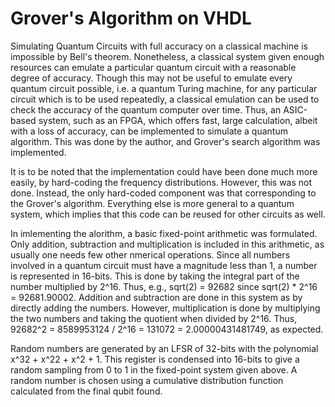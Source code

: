 # Grover's Algorithm on VHDL

Simulating Quantum Circuits with full accuracy on a classical machine is impossible by Bell's theorem. Nonetheless, a classical system given enough resources can emulate a particular quantum circuit with a reasonable degree of accuracy. Though this may not be useful to emulate every quantum circuit possible, i.e. a quantum Turing machine, for any particular circuit which is to be used repeatedly, a classical emulation can be used to check the accuracy of the quantum computer over time. Thus, an ASIC-based system, such as an FPGA, which offers fast, large calculation, albeit with a loss of accuracy, can be implemented to simulate a quantum algorithm. This was done by the author, and Grover's search algorithm was implemented.

It is to be noted that the implementation could have been done much more easily, by hard-coding the frequency distributions. However, this was not done. Instead, the only hard-coded component was that corresponding to the Grover's algorithm. Everything else is more general to a quantum system, which implies that this code can be reused for other circuits as well.

In imlementing the alorithm, a basic fixed-point arithmetic was formulated. Only addition, subtraction and multiplication is included in this arithmetic, as usually one needs few other nmerical operations. Since all numbers involved in a quantum circuit must have a magnitude less than 1, a number is represented in 16-bits. This is done by taking the integral part of the number multiplied by 2^16. Thus, e.g., sqrt(2) = 92682 since sqrt(2) * 2^16 = 92681.90002. Addition and subtraction are done in this system as by directly adding the numbers. However, multiplication is done by multiplying the two numbers and taking the quotient when divided by 2^16. Thus, 92682^2 = 8589953124 / 2^16 = 131072 = 2.00000431481749, as expected.

Random numbers are generated by an LFSR of 32-bits with the polynomial x^32 + x^22 + x^2 + 1. This register is condensed into 16-bits to give a random sampling from 0 to 1 in the fixed-point system given above. A random number is chosen using a cumulative distribution function calculated from the final qubit found.
